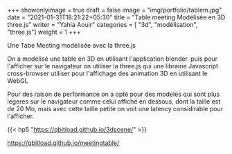 +++
showonlyimage = true
draft = false
image = "img/portfolio/tablem.jpg"
date = "2021-01-31T18:21:22+05:30"
title = "Table meeting Modélisée en 3D three.js"
writer = "Yahia Aouir"
categories = [ "3d", "modélisation", "three.js"]
weight = 1
+++



Une Tabe Meeting modélisée avec la three.js

On a modélisé une table en 3D en utilisant l'application blender.
puis pour l'afficher sur le navigateur on utiliser la three.js qui une librairie Javascript cross-browser utiliser pour l'affichage des animation 3D en utilisant le WebGL



<!--more-->
Pour des raison de performance on a opté pour des modeles qui sont plus legeres sur le navigateur comme celui affiché en dessous, dont la taille est de 20 Mo, mais avec cette taille petite on voit une latency considirable pour l'afficher.

{{< hp5 "https://qbitload.github.io/3dscene/" >}}









https://qbitload.github.io/meetingtable/